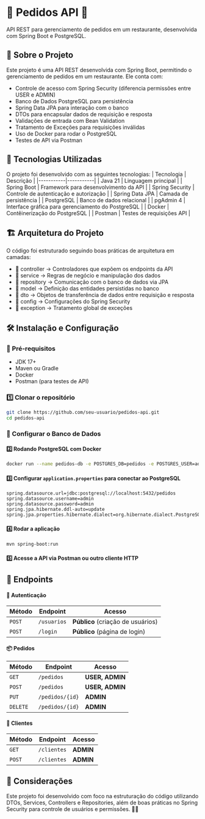 # 📌 Pedidos API 🍔

API REST para gerenciamento de pedidos em um restaurante, desenvolvida com Spring Boot e PostgreSQL.

## 📌 Sobre o Projeto

Este projeto é uma API REST desenvolvida com Spring Boot, permitindo o gerenciamento de pedidos em um restaurante. Ele conta com:
- Controle de acesso com Spring Security (diferencia permissões entre USER e ADMIN)
- Banco de Dados PostgreSQL para persistência
- Spring Data JPA para interação com o banco
- DTOs para encapsular dados de requisição e resposta
- Validações de entrada com Bean Validation
- Tratamento de Exceções para requisições inválidas
- Uso de Docker para rodar o PostgreSQL
- Testes de API via Postman

## 🚀 Tecnologias Utilizadas
O projeto foi desenvolvido com as seguintes tecnologias:
| Tecnologia  | Descrição | 
|-----------|-----------|
| Java 21    | Linguagem principal    |
| Spring Boot  | Framework para desenvolvimento da API    | 
| Spring Security  | Controle de autenticação e autorização    |
| Spring Data JPA  | Camada de persistência    |
| PostgreSQL  | Banco de dados relacional    |
| pgAdmin 4	  | Interface gráfica para gerenciamento do PostgreSQL    |
| Docker  | 	Contêinerização do PostgreSQL    |
| Postman	  | Testes de requisições API    |

## 🏗 Arquitetura do Projeto
O código foi estruturado seguindo boas práticas de arquitetura em camadas:
- 📂 controller → Controladores que expõem os endpoints da API
- 📂 service → Regras de negócio e manipulação dos dados
- 📂 repository → Comunicação com o banco de dados via JPA
- 📂 model → Definição das entidades persistidas no banco
- 📂 dto → Objetos de transferência de dados entre requisição e resposta
- 📂 config → Configurações do Spring Security
- 📂 exception → Tratamento global de exceções

## 🛠 Instalação e Configuração
### 📌 Pré-requisitos
- JDK 17+
- Maven ou Gradle
- Docker
- Postman (para testes de API)

### 1️⃣ Clonar o repositório
```bash
git clone https://github.com/seu-usuario/pedidos-api.git
cd pedidos-api
```

### 📌 Configurar o Banco de Dados
#### 2️⃣  Rodando PostgreSQL com Docker
```bash
docker run --name pedidos-db -e POSTGRES_DB=pedidos -e POSTGRES_USER=admin -e POSTGRES_PASSWORD=admin -p 5432:5432 -d postgres
```
#### 3️⃣ Configurar ```application.properties``` para conectar ao PostgreSQL
```properties
spring.datasource.url=jdbc:postgresql://localhost:5432/pedidos
spring.datasource.username=admin
spring.datasource.password=admin
spring.jpa.hibernate.ddl-auto=update
spring.jpa.properties.hibernate.dialect=org.hibernate.dialect.PostgreSQLDialect
```

#### 4️⃣  Rodar a aplicação
```bash
mvn spring-boot:run
```
#### 5️⃣ Acesse a API via Postman ou outro cliente HTTP

## 📌 Endpoints
#### 🔑 Autenticação 
| Método | Endpoint   | Acesso  |
|--------|-----------|---------|
| `POST` | `/usuarios` | **Público** (criação de usuários) |
| `POST` | `/login`    | **Público** (página de login) |

#### 📦 Pedidos  

| Método | Endpoint       | Acesso         |
|--------|---------------|----------------|
| `GET`  | `/pedidos`     | **USER, ADMIN** |
| `POST` | `/pedidos`     | **USER, ADMIN** |
| `PUT`  | `/pedidos/{id}` | **ADMIN**       |
| `DELETE` | `/pedidos/{id}` | **ADMIN**       |

#### 👥 Clientes  

| Método | Endpoint    | Acesso  |
|--------|------------|---------|
| `GET`  | `/clientes` | **ADMIN** |
| `POST` | `/clientes` | **ADMIN** |

## 📝 Considerações
Este projeto foi desenvolvido com foco na estruturação do código utilizando DTOs, Services, Controllers e Repositories, além de boas práticas no Spring Security para controle de usuários e permissões. 🚀🔥
